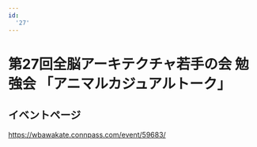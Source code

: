 ```yaml
---
id:
  '27'
---
```


# 第27回全脳アーキテクチャ若手の会 勉強会 「アニマルカジュアルトーク」

## イベントページ
https://wbawakate.connpass.com/event/59683/

